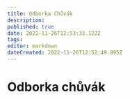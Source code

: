 ```yaml
---
title: Odborka Chůvák
description: 
published: true
date: 2022-11-26T12:53:33.122Z
tags: 
editor: markdown
dateCreated: 2022-11-26T12:52:49.895Z
---
```


# Odborka chůvák

